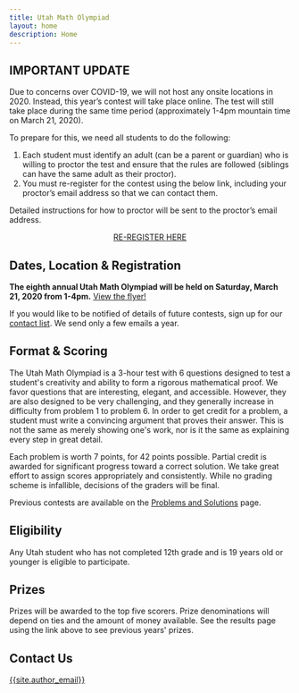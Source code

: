 ```yaml
---
title: Utah Math Olympiad
layout: home
description: Home
---
```


## IMPORTANT UPDATE

Due to concerns over COVID-19, we will not host any onsite locations in 2020. Instead, this year’s contest will take place online. The test will still take place during the same time period (approximately 1-4pm mountain time on March 21, 2020).

To prepare for this, we need all students to do the following:

1. Each student must identify an adult (can be a parent or guardian) who is willing to proctor the test and ensure that the rules are followed (siblings can have the same adult as their proctor).
1. You must re-register for the contest using the below link, including your proctor’s email address so that we can contact them.

Detailed instructions for how to proctor will be sent to the proctor’s email address.

<center><span>
<a class="registerlink" href="https://docs.google.com/forms/d/e/1FAIpQLSfaI0OoWwpIQ7dqAy7L9l_FWwN_L4lnm82XGEtjkQ40cefhsA/viewform?usp=sf_link">RE-REGISTER HERE</a>
</span></center>

## Dates, Location & Registration

**The eighth annual Utah Math Olympiad will be held on Saturday, March 21, 2020 from 1-4pm.**
[View the flyer!](/doc/2020-umo-flyer.pdf)

If you would like to be notified of details of future contests, sign up for our [contact list](https://goo.gl/forms/f1nIgeAUI4V6WStI2). We send only a few emails a year.

## Format & Scoring

The Utah Math Olympiad is a 3-hour test with 6 questions designed to test a student's creativity and ability to form a rigorous mathematical proof. We favor questions that are interesting, elegant, and accessible. However, they are also designed to be very challenging, and they generally increase in difficulty from problem 1 to problem 6. In order to get credit for a problem, a student must write a convincing argument that proves their answer. This is not the same as merely showing one's work, nor is it the same as explaining every step in great detail.

Each problem is worth 7 points, for 42 points possible. Partial credit is awarded for significant progress toward a correct solution. We take great effort to assign scores appropriately and consistently. While no grading scheme is infallible, decisions of the graders will be final.

Previous contests are available on the [Problems and Solutions](problems) page.

## Eligibility

Any Utah student who has not completed 12th grade and is 19 years old or younger is eligible to participate.

## Prizes

Prizes will be awarded to the top five scorers. Prize denominations will depend on ties and the amount of money available. See the results page using the link above to see previous years' prizes.

## Contact Us

[{{site.author_email}}](mailto:{{site.author_email}})